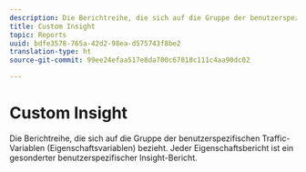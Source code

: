 ```yaml
---
description: Die Berichtreihe, die sich auf die Gruppe der benutzerspezifischen Traffic-Variablen (Eigenschaftsvariablen) bezieht. Jeder Eigenschaftsbericht ist ein gesonderter benutzerspezifischer Insight-Bericht.
title: Custom Insight
topic: Reports
uuid: bdfe3578-765a-42d2-98ea-d575743f8be2
translation-type: ht
source-git-commit: 99ee24efaa517e8da700c67818c111c4aa90dc02

---
```



# Custom Insight

Die Berichtreihe, die sich auf die Gruppe der benutzerspezifischen Traffic-Variablen (Eigenschaftsvariablen) bezieht. Jeder Eigenschaftsbericht ist ein gesonderter benutzerspezifischer Insight-Bericht.

